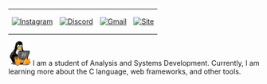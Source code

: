 

<table >
    <tr>
        <td>

[![Instagram](https://img.shields.io/badge/-instagram-black?style=for-the-badge&logo=Instagram)](https://www.instagram.com/uguisousa/) 
        </td>
        <td>
[![Discord](https://img.shields.io/badge/-pgui-black?style=for-the-badge&logo=Discord)](#)
        </td>
        <td>
[![Gmail](https://img.shields.io/badge/-gmail-black?style=for-the-badge&logo=gmail)](mailto:uguisousa@gmail.com)
        </td>
        <td>
[![Site](https://img.shields.io/badge/-site-black?style=for-the-badge&logo=Google)](https://www.guisousa.site)
        </td>
    </tr>
</table>



 <img  width="45" src="linux-computer.gif"> I am a student of Analysis and Systems Development. Currently, I am learning more about the C language, web frameworks, and other tools.

  



